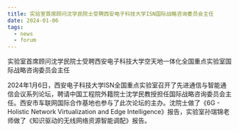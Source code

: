 ```yaml
---
title: 实验室首席顾问沈学民院士受聘西安电子科技大学ISN国际战略咨询委员会主任
date: 2024-01-06
tags:
  - news
  - forum
---
```


实验室首席顾问沈学民院士受聘西安电子科技大学空天地一体化全国重点实验室国际战略咨询委员会主任

<!--more-->

2024年1月6日，西安电子科技大学ISN全国重点实验室召开了先进通信与智能通信会议系列论坛，聘请中国工程院外籍院士沈学民教授担任国际战略咨询委员会主任。西安市车联网国际合作基地也参与了此次论坛的主办。沈院士做了《6G - Holistic Network Virtualization and Edge Intelligence》报告，实验室孙瑞锦老师做了《知识驱动的无线网络资源智能调配》报告。

